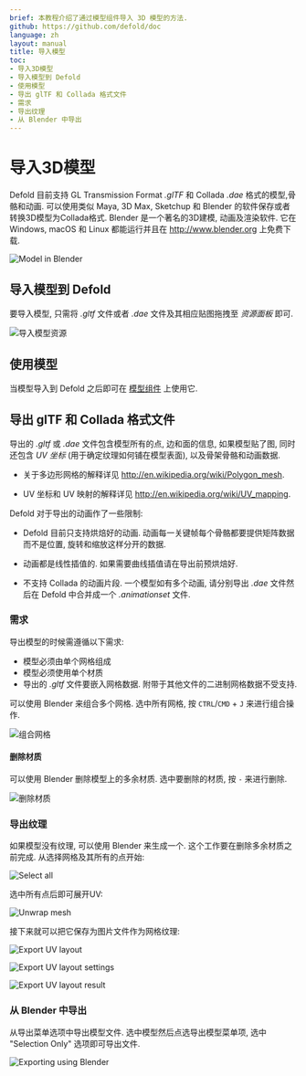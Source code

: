 ```yaml
---
brief: 本教程介绍了通过模型组件导入 3D 模型的方法.
github: https://github.com/defold/doc
language: zh
layout: manual
title: 导入模型
toc:
- 导入3D模型
- 导入模型到 Defold
- 使用模型
- 导出 glTF 和 Collada 格式文件
- 需求
- 导出纹理
- 从 Blender 中导出
---
```


# 导入3D模型
Defold 目前支持 GL Transmission Format *.glTF* 和 Collada *.dae* 格式的模型,骨骼和动画. 可以使用类似 Maya, 3D Max, Sketchup 和 Blender 的软件保存或者转换3D模型为Collada格式. Blender 是一个著名的3D建模, 动画及渲染软件. 它在 Windows, macOS 和 Linux 都能运行并且在 http://www.blender.org 上免费下载.

![Model in Blender](/manuals/images/model/blender.png)


## 导入模型到 Defold
要导入模型, 只需将 *.gltf* 文件或者 *.dae* 文件及其相应贴图拖拽至 *资源面板* 即可.

![导入模型资源](/manuals/images/model/assets.png)


## 使用模型
当模型导入到 Defold 之后即可在 [模型组件](/zh/manuals/model) 上使用它.


## 导出 glTF 和 Collada 格式文件
导出的 *.gltf* 或 *.dae* 文件包含模型所有的点, 边和面的信息, 如果模型贴了图, 同时还包含 _UV 坐标_ (用于确定纹理如何铺在模型表面), 以及骨架骨骼和动画数据.

* 关于多边形网格的解释详见 http://en.wikipedia.org/wiki/Polygon_mesh.

* UV 坐标和 UV 映射的解释详见 http://en.wikipedia.org/wiki/UV_mapping.

Defold 对于导出的动画作了一些限制:

* Defold 目前只支持烘焙好的动画. 动画每一关键帧每个骨骼都要提供矩阵数据而不是位置, 旋转和缩放这样分开的数据.

* 动画都是线性插值的. 如果需要曲线插值请在导出前预烘焙好.

* 不支持 Collada 的动画片段. 一个模型如有多个动画, 请分别导出 *.dae* 文件然后在 Defold 中合并成一个 *.animationset* 文件.


### 需求
导出模型的时候需遵循以下需求:

* 模型必须由单个网格组成
* 模型必须使用单个材质
* 导出的 *.gltf* 文件要嵌入网格数据. 附带于其他文件的二进制网格数据不受支持. 

可以使用 Blender 来组合多个网格. 选中所有网格, 按 `CTRL`/`CMD` + `J` 来进行组合操作.

![组合网格](/manuals/images/model/blender_join_meshes.png)


#### 删除材质
可以使用 Blender 删除模型上的多余材质. 选中要删除的材质, 按 `-` 来进行删除.

![删除材质](/manuals/images/model/blender_remove_materials.png)


### 导出纹理
如果模型没有纹理, 可以使用 Blender 来生成一个. 这个工作要在删除多余材质之前完成. 从选择网格及其所有的点开始:

![Select all](/manuals/images/model/blender_select_all_vertices.png)

选中所有点后即可展开UV:

![Unwrap mesh](/manuals/images/model/blender_unwrap_mesh.png)

接下来就可以把它保存为图片文件作为网格纹理:

![Export UV layout](/manuals/images/model/blender_export_uv_layout.png)

![Export UV layout settings](/manuals/images/model/blender_export_uv_layout_settings.png)

![Export UV layout result](/manuals/images/model/blender_export_uv_layout_result.png)


### 从 Blender 中导出
从导出菜单选项中导出模型文件. 选中模型然后点选导出模型菜单项, 选中 "Selection Only" 选项即可导出文件.

![Exporting using Blender](/manuals/images/model/blender_export.png)